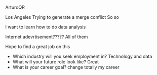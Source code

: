 ArturoQR

Los Angeles
Trying to generate a merge conflict
So so

I want to learn how to do data analysis

Internet adevrtisement?????
All of them

Hope to find a great job on this

* Which industry will you seek employment in? Technology and data
* What will your future role look like? Great
* What is your career goal? change totally my career